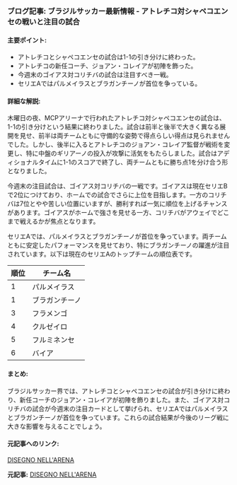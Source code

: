 ### ブログ記事: ブラジルサッカー最新情報 - アトレチコ対シャペコエンセの戦いと注目の試合

#### 主要ポイント:
- アトレチコとシャペコエンセの試合は1-1の引き分けに終わった。
- アトレチコの新任コーチ、ジョアン・コレイアが初陣を飾った。
- 今週末のゴイアス対コリチバの試合は注目すべき一戦。
- セリエAではパルメイラスとブラガンチーノが首位を争っている。

#### 詳細な解説:
木曜日の夜、MCPアリーナで行われたアトレチコ対シャペコエンセの試合は、1-1の引き分けという結果に終わりました。試合は前半と後半で大きく異なる展開を見せ、前半は両チームともに守備的な姿勢で得点らしい得点は見られませんでした。しかし、後半に入るとアトレチコのジョアン・コレイア監督が戦術を変更し、特に中盤のギリアーノの投入が攻撃に活気をもたらしました。試合はアディショナルタイムに1-1のスコアで終了し、両チームともに勝ち点1を分け合う形となりました。

今週末の注目試合は、ゴイアス対コリチバの一戦です。ゴイアスは現在セリエBで2位につけており、ホームでの試合でさらに上位を目指します。一方のコリチバは7位とやや苦しい位置にいますが、勝利すれば一気に順位を上げるチャンスがあります。ゴイアスがホームで強さを見せる一方、コリチバがアウェイでどこまで戦えるかが焦点となります。

セリエAでは、パルメイラスとブラガンチーノが首位を争っています。両チームともに安定したパフォーマンスを見せており、特にブラガンチーノの躍進が注目されています。以下は現在のセリエAのトップチームの順位表です。

| 順位 | チーム名 |
|------|----------------|
| 1 | パルメイラス |
| 1 | ブラガンチーノ |
| 3 | フラメンゴ |
| 4 | クルゼイロ |
| 5 | フルミネンセ |
| 6 | バイア |

#### まとめ:
ブラジルサッカー界では、アトレチコとシャペコエンセの試合が引き分けに終わり、新任コーチのジョアン・コレイアが初陣を飾りました。また、ゴイアス対コリチバの試合が今週末の注目カードとして挙げられ、セリエAではパルメイラスとブラガンチーノが首位を争っています。これらの試合結果が今後のリーグ戦に大きな影響を与えることでしょう。

#### 元記事へのリンク:
[DISEGNO NELL'ARENA](記事のURL)

**元記事:** [DISEGNO NELL'ARENA](https://folhadolitoral.com.br/it/colunistas/valmir-gomes/empate-na-arena-2/)